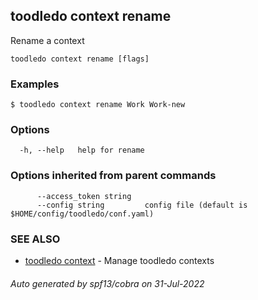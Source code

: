 ## toodledo context rename

Rename a context

```
toodledo context rename [flags]
```

### Examples

```
$ toodledo context rename Work Work-new

```

### Options

```
  -h, --help   help for rename
```

### Options inherited from parent commands

```
      --access_token string   
      --config string         config file (default is $HOME/config/toodledo/conf.yaml)
```

### SEE ALSO

* [toodledo context](toodledo_context.md)	 - Manage toodledo contexts

###### Auto generated by spf13/cobra on 31-Jul-2022
